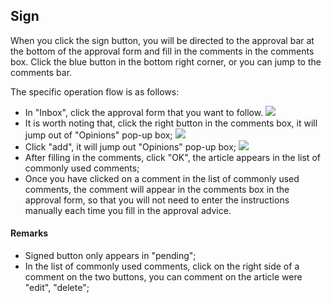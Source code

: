 
## Sign
When you click the sign button, you will be directed to the approval bar at the bottom of the approval form and fill in the comments in the comments box. Click the blue button in the bottom right corner, or you can jump to the comments bar.

The specific operation flow is as follows:
- In "Inbox", click the approval form that you want to follow.
![](images/签批1.png)
- It is worth noting that, click the right button in the comments box, it will jump out of "Opinions" pop-up box;
![](images/签批2.png)
- Click "add", it will jump out "Opinions" pop-up box;
![](images/签批3.png)
- After filling in the comments, click "OK", the article appears in the list of commonly used comments;
- Once you have clicked on a comment in the list of commonly used comments, the comment will appear in the comments box in the approval form, so that you will not need to enter the instructions manually each time you fill in the approval advice.

#### Remarks
- Signed button only appears in "pending";
- In the list of commonly used comments, click on the right side of a comment on the two buttons, you can comment on the article were "edit", "delete";

